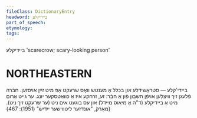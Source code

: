 ```yaml
---
fileClass: DictionaryEntry
headword: ביידיקלע
part_of_speech: 
etymology: 
tags: 
---
```

ביידיקלע
'scarecrow; scary-looking person'

NORTHEASTERN
==============

ביידי'קלע — סטראַשידלע און בכלל אַ מענטש וואָס שרעקט אָפּ מיט זײַן אויסזען. חבֿרה פֿלעגן זיך וויצלען אויפֿן חשבון פֿון אַ חבֿר: זע, זרחקע איז אַ כוואַטסקער יונג. ער גייט אַרום מיט אַ ביידיקלע (ד"ה אַ מיאוס מיידל) און עס בוגעט אים ניט (ער שרעקט זיך ניט).
{מאַרק, "אונדזער ליטווישער ייִדיש" (1951): 467}
